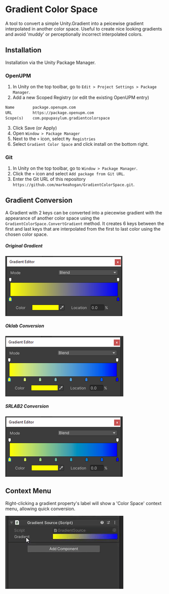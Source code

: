 # Gradient Color Space

A tool to convert a simple Unity.Gradient into a peicewise gradient interpolated in another color space.
Useful to create nice looking gradients and avoid 'muddy' or perceptionally incorrect interpolated colors.

## Installation

Installation via the Unity Package Manager.

### OpenUPM

1. In Unity on the top toolbar, go to `Edit > Project Settings > Package Manager`.
2. Add a new Scoped Registry (or edit the existing OpenUPM entry)
```txt
Name        package.openupm.com
URL         https://package.openupm.com
Scope(s)    com.popupasylum.gradientcolorspace
```
3. Click Save (or Apply)
4. Open `Window > Package Manager`
5. Next to the `+` icon, select `My Registries`
6. Select `Gradient Color Space` and click install on the bottom right.

### Git

1. In Unity on the top toolbar, go to `Window > Package Manager`.
2. Click the `+` icon and select `Add package from Git URL`.
3. Enter the Git URL of this repository `https://github.com/markeahogan/GradientColorSpace.git`.

## Gradient Conversion

A Gradient with 2 keys can be converted into a piecewise gradient with the appearance of another color space using the `GradientColorSpace.ConvertGradient` method. It creates 6 keys between the first and last keys that are interpolated from the first to last color using the chosen color space.

##### Original Gradient
![Original Gradient](.media/originalGradient.png)
##### Oklab Conversion
![Oklab Conversion](.media/oklab.png)
##### SRLAB2 Conversion
![SRLAB2 Conversion](.media/srlab2.png)

## Context Menu

Right-clicking a gradient property's label will show a 'Color Space' context menu, allowing quick conversion.

![Context Menu](.media/contextmenu.gif)
